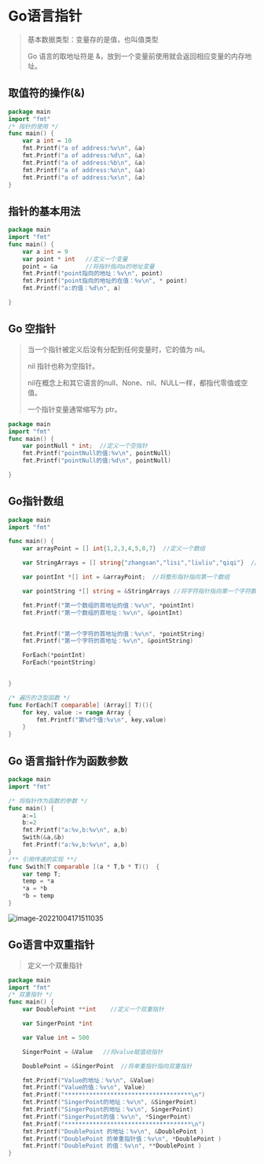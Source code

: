 # Go语言指针

> 基本数据类型：变量存的是值，也叫值类型
>
> Go 语言的取地址符是 &，放到一个变量前使用就会返回相应变量的内存地址。

## 取值符的操作(&)

```go
package main
import "fmt"
/* 指针的使用 */
func main() {
	var a int = 10
	fmt.Printf("a of address:%v\n", &a)
	fmt.Printf("a of address:%d\n", &a)
	fmt.Printf("a of address:%b\n", &a)
	fmt.Printf("a of address:%o\n", &a)
	fmt.Printf("a of address:%x\n", &a)
}
```

## 指针的基本用法

```go
package main
import "fmt"
func main() {
	var a int = 9
	var	point * int   //定义一个变量
	point = &a        //将指针指向a的地址变量
	fmt.Printf("point指向的地址：%v\n", point)
	fmt.Printf("point指向的地址的在值：%v\n", * point)
	fmt.Printf("a:的值：%d\n", a)

}
```

## Go 空指针

> 当一个指针被定义后没有分配到任何变量时，它的值为 nil。
>
> nil 指针也称为空指针。
>
> nil在概念上和其它语言的null、None、nil、NULL一样，都指代零值或空值。
>
> 一个指针变量通常缩写为 ptr。

```go
package main
import "fmt"
func main() {
	var pointNull * int;  //定义一个空指针
	fmt.Printf("pointNull的值:%v\n", pointNull)
	fmt.Printf("pointNull的值:%d\n", pointNull)

}
```

## Go指针数组

```go
package main
import "fmt" 

func main() {
	var arrayPoint = [] int{1,2,3,4,5,8,7}  //定义一个数组

	var StringArrays = [] string{"zhangsan","lisi","liuliu","qiqi"}  //定义一个字符数组

	var pointInt *[] int = &arrayPoint;  //将整形指针指向第一个数组

	var pointString *[] string = &StringArrays //将字符指针指向第一个字符数组

	fmt.Printf("第一个数组的首地址的值：%v\n", *pointInt)	
	fmt.Printf("第一个数组的首地址：%v\n", &pointInt)


	fmt.Printf("第一个字符的首地址的值：%v\n", *pointString)
	fmt.Printf("第一个字符的首地址：%v\n", &pointString)

	ForEach(*pointInt)
	ForEach(*pointString)


}

/* 遍历的泛型函数 */
func ForEach[T comparable] (Array[] T)(){
	for key, value := range Array {
		fmt.Printf("第%d个值:%v\n", key,value)
	}
}

```

## Go 语言指针作为函数参数

```go
package main
import "fmt"

/* 将指针作为函数的参数 */
func main() {
	a:=1
	b:=2
	fmt.Printf("a:%v,b:%v\n", a,b)
	Swith(&a,&b)
	fmt.Printf("a:%v,b:%v\n", a,b)
}
/** 引用传递的实现 **/
func Swith[T comparable ](a * T,b * T)()  {
	var temp T;
	temp = *a
	*a = *b
	*b = temp
}
```

![image-20221004171511035](E:\Typora\data\img\image-20221004171511035.png)

## Go语言中双重指针

> 定义一个双重指针

```go
package main
import "fmt"
/* 双重指针 */
func main() {
	var DoublePoint **int    //定义一个双重指针

	var SingerPoint *int

	var Value int = 500

	SingerPoint = &Value   //将value赋值给指针

	DoublePoint = &SingerPoint  //将单重指针指向双重指针

	fmt.Printf("Value的地址：%v\n", &Value)
	fmt.Printf("Value的值：%v\n", Value)
	fmt.Printf("************************************\n")
	fmt.Printf("SingerPoint的地址：%v\n", &SingerPoint)
	fmt.Printf("SingerPoint的地址：%v\n", SingerPoint)
	fmt.Printf("SingerPoint的值：%v\n", *SingerPoint)
	fmt.Printf("************************************\n")
	fmt.Printf("DoublePoint 的地址：%v\n", &DoublePoint )
	fmt.Printf("DoublePoint 的单重指针值：%v\n", *DoublePoint )
	fmt.Printf("DoublePoint 的值：%v\n", **DoublePoint )
}
```

